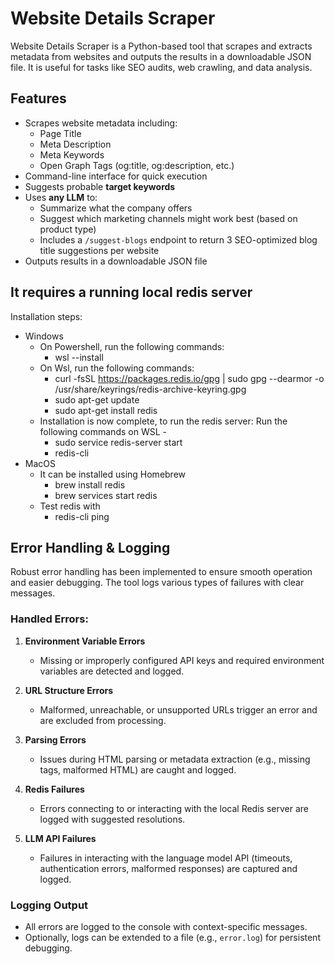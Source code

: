 # Website Details Scraper

Website Details Scraper is a Python-based tool that scrapes and extracts metadata from websites and outputs the results in a downloadable JSON file. It is useful for tasks like SEO audits, web crawling, and data analysis.

## Features

- Scrapes website metadata including:
  - Page Title
  - Meta Description
  - Meta Keywords
  - Open Graph Tags (og:title, og:description, etc.)
- Command-line interface for quick execution
- Suggests probable **target keywords**
- Uses **any LLM** to:
  - Summarize what the company offers
  - Suggest which marketing channels might work best (based on product type)
  - Includes a `/suggest-blogs` endpoint to return 3 SEO-optimized blog title suggestions per website
- Outputs results in a downloadable JSON file

## It requires a running local redis server

Installation steps:
- Windows
  - On Powershell, run the following commands:
    - wsl --install 
  - On Wsl, run the following commands:
    - curl -fsSL https://packages.redis.io/gpg | sudo gpg --dearmor -o /usr/share/keyrings/redis-archive-keyring.gpg
    - sudo apt-get update
    - sudo apt-get install redis
  - Installation is now complete, to run the redis server: Run the following commands on WSL -
    - sudo service redis-server start
    - redis-cli
- MacOS
  - It can be installed using Homebrew
    - brew install redis
    - brew services start redis
  - Test redis with
    - redis-cli ping
## Error Handling & Logging

Robust error handling has been implemented to ensure smooth operation and easier debugging. The tool logs various types of failures with clear messages.

### Handled Errors:

1. **Environment Variable Errors**  
   - Missing or improperly configured API keys and required environment variables are detected and logged.

2. **URL Structure Errors**  
   - Malformed, unreachable, or unsupported URLs trigger an error and are excluded from processing.

3. **Parsing Errors**  
   - Issues during HTML parsing or metadata extraction (e.g., missing tags, malformed HTML) are caught and logged.

4. **Redis Failures**  
   - Errors connecting to or interacting with the local Redis server are logged with suggested resolutions.

5. **LLM API Failures**  
   - Failures in interacting with the language model API (timeouts, authentication errors, malformed responses) are captured and logged.

### Logging Output

- All errors are logged to the console with context-specific messages.
- Optionally, logs can be extended to a file (e.g., `error.log`) for persistent debugging.
